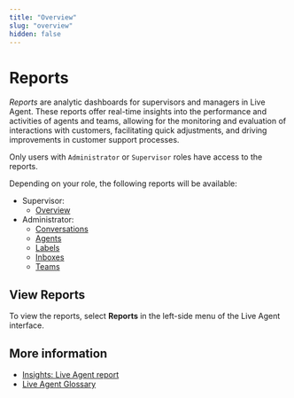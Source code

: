 ```yaml
---
title: "Overview" 
slug: "overview" 
hidden: false 
---
```


# Reports

_Reports_ are analytic dashboards for supervisors and managers in Live Agent. These reports offer real-time insights into the performance and activities of agents and teams, allowing for the monitoring and evaluation of interactions with customers, facilitating quick adjustments, and driving improvements in customer support processes.

Only users with `Administrator` or `Supervisor` roles have access to the reports.

Depending on your role, the following reports will be available:

- Supervisor:
    - [Overview](supervisor-overview.md)
- Administrator: 
    - [Conversations](admin/conversations.md)  
    - [Agents](admin/agents.md)
    - [Labels](admin/labels.md)
    - [Inboxes](admin/inboxes.md)
    - [Teams](admin/teams.md)

## View Reports

To view the reports, select **Reports** in the left-side menu of the Live Agent interface.

## More information

- [Insights: Live Agent report](../../insights/reports/live-agent.md)
- [Live Agent Glossary](../glossary.md)